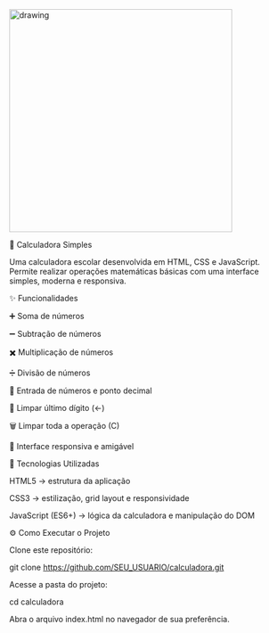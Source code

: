 

<img src="https://i.ibb.co/QJBNx5v/Screen-Shot-2021-01-31-at-22-41-36.png" alt="drawing" width="400"/>


🧮 Calculadora Simples

Uma calculadora escolar desenvolvida em HTML, CSS e JavaScript.
Permite realizar operações matemáticas básicas com uma interface simples, moderna e responsiva.

✨ Funcionalidades

➕ Soma de números

➖ Subtração de números

✖️ Multiplicação de números

➗ Divisão de números

🔢 Entrada de números e ponto decimal

🧹 Limpar último dígito (←)

🗑️ Limpar toda a operação (C)

📱 Interface responsiva e amigável

🚀 Tecnologias Utilizadas

HTML5 → estrutura da aplicação

CSS3 → estilização, grid layout e responsividade

JavaScript (ES6+) → lógica da calculadora e manipulação do DOM

⚙️ Como Executar o Projeto

Clone este repositório:

git clone https://github.com/SEU_USUARIO/calculadora.git


Acesse a pasta do projeto:

cd calculadora


Abra o arquivo index.html no navegador de sua preferência.
